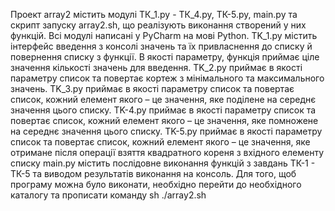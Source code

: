 Проект array2 містить модулі ТК_1.py - ТК_4.py, ТК-5.py, main.py 
та скрипт запуску array2.sh, що реалізують виконання створений у 
них функцій. Всі модулі написані у PyCharm на мові Python. 
TK_1.py містить інтерфейс введення з консолі значень та їх 
привласнення до списку й повернення списку з функції. В якості параметру, 
функція приймає ціле значення кількості значень для введення. 
TK_2.py приймає в якості параметру список та повертає кортеж з 
мінімального та максимального значень. TK_3.py приймає в якості параметру 
список та повертає список, кожний елемент якого – це значення, яке 
поділене на середнє значення цього списку. TK-4.py приймає в якості 
параметру список та повертає список, кожний елемент якого – це значення, 
яке помножене на середнє значення цього списку. TK-5.py приймає в якості 
параметру список та повертає список, кожний елемент якого – це значення, 
яке отримане після операції взяття квадратного кореня з вхідного елементу
списку main.ру містить послідовне виконання функцій з завдань 
ТК-1 - ТК-5 та виводом результатів виконання на консоль. Для того, 
щоб програму можна було виконати, необхідно перейти до необхідного 
каталогу та прописати команду sh ./array2.sh